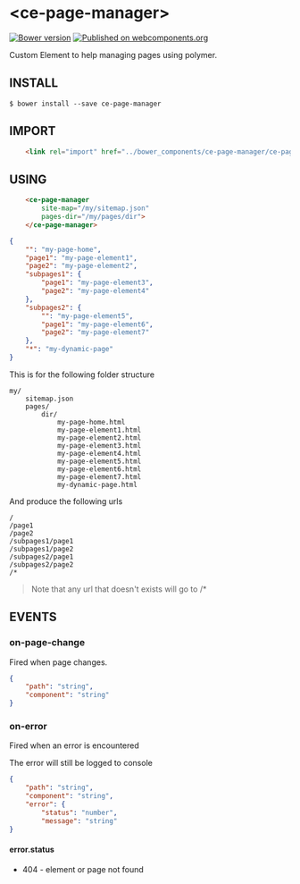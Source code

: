 # \<ce-page-manager\>

[![Bower version](https://badge.fury.io/bo/ce-page-manager.svg)](https://badge.fury.io/bo/ce-page-manager)
[![Published on webcomponents.org](https://img.shields.io/badge/webcomponents.org-published-blue.svg)](https://www.webcomponents.org/element/seijihirao/ce-page-manager)

Custom Element to help managing pages using polymer.

## INSTALL

```
$ bower install --save ce-page-manager
```

## IMPORT

```HTML
    <link rel="import" href="../bower_components/ce-page-manager/ce-page-manager.html">
```

## USING

```HTML
    <ce-page-manager 
        site-map="/my/sitemap.json" 
        pages-dir="/my/pages/dir">
    </ce-page-manager>
```

```json
{
    "": "my-page-home",
    "page1": "my-page-element1",
    "page2": "my-page-element2",
    "subpages1": {
        "page1": "my-page-element3",
        "page2": "my-page-element4"
    },
    "subpages2": {
        "": "my-page-element5",
        "page1": "my-page-element6",
        "page2": "my-page-element7"
    },
    "*": "my-dynamic-page"
}
```

This is for the following folder structure

```
my/
    sitemap.json
    pages/
        dir/
            my-page-home.html
            my-page-element1.html
            my-page-element2.html
            my-page-element3.html
            my-page-element4.html
            my-page-element5.html
            my-page-element6.html
            my-page-element7.html
            my-dynamic-page.html
```

And produce the following urls

```
/
/page1
/page2
/subpages1/page1
/subpages1/page2
/subpages2/page1
/subpages2/page2
/*
```

> Note that any url that doesn't exists will go to /*

## EVENTS

### on-page-change

Fired when page changes.

```json
{
    "path": "string",
    "component": "string"
}
```

### on-error

Fired when an error is encountered

The error will still be logged to console

```json
{
    "path": "string",
    "component": "string",
    "error": {
        "status": "number",
        "message": "string"
}
```

#### error.status
 * 404 - element or page not found